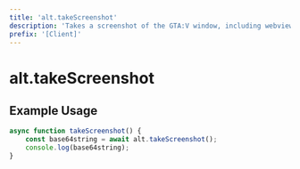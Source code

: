 ```yaml
---
title: 'alt.takeScreenshot'
description: 'Takes a screenshot of the GTA:V window, including webviews.'
prefix: '[Client]'
---
```


# alt.takeScreenshot

## Example Usage

```js
async function takeScreenshot() {
    const base64string = await alt.takeScreenshot();
    console.log(base64string);
}
```
